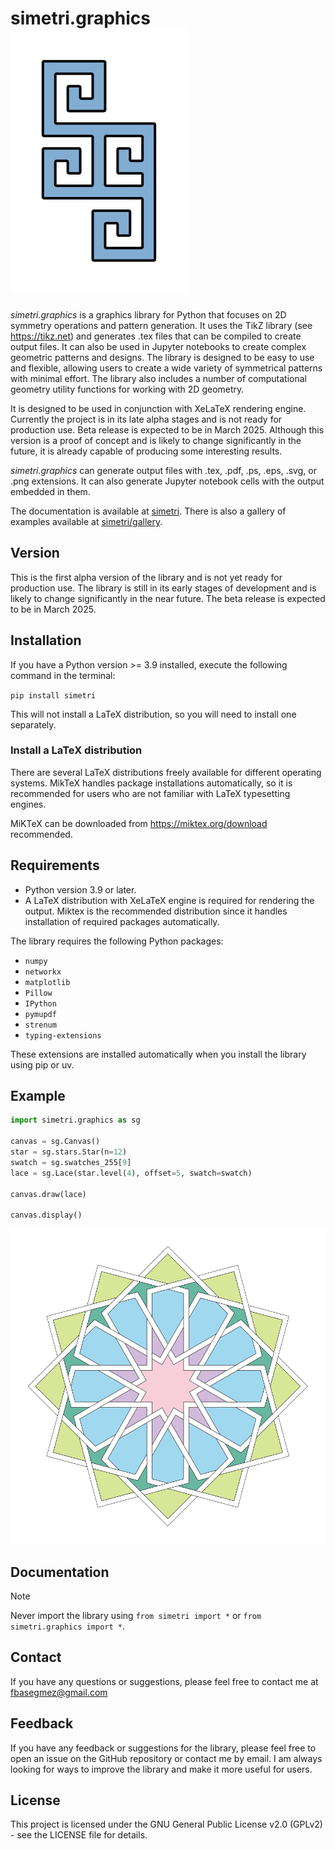 # simetri.graphics ![logo](/images/logo4.svg)
*simetri.graphics* is a graphics library for Python that focuses on 2D symmetry operations and pattern generation. It uses the TikZ library (see https://tikz.net) and generates .tex files that can be compiled to create output files. It can also be used in Jupyter notebooks to create complex geometric patterns and designs. The library is designed to be easy to use and flexible, allowing users to create a wide variety of symmetrical patterns with minimal effort. The library also includes a number of computational geometry utility functions for working with 2D geometry.

It is designed to be used in conjunction with XeLaTeX rendering engine. Currently the project is in its late alpha stages and is not ready for production use. Beta release is expected to be in March 2025. Although this version is a proof of concept and is likely to change significantly in the future, it is already capable of producing some interesting results.

*simetri.graphics* can generate output files with .tex, .pdf, .ps, .eps, .svg, or .png extensions. It can also generate Jupyter notebook cells with the output embedded in them.

The documentation is available at [simetri](https://github.com/mekanimo/simetri/blob/docs/). There is also a gallery of examples available at [simetri/gallery](https://github.com/mekanimo/simetri/blob/gallery.ipynb).

## Version

This is the first alpha version of the library and is not yet ready for production use. The library is still in its early stages of development and is likely to change significantly in the near future. The beta release is expected to be in March 2025.

## Installation
If you have a Python version >= 3.9 installed, execute the following command in the terminal:

```pip install simetri```

This will not install a LaTeX distribution, so you will need to install one separately.



### Install a LaTeX distribution
There are several LaTeX distributions freely available for different operating systems. MikTeX handles package installations automatically, so it is recommended for users who are not familiar with LaTeX typesetting engines.

MiKTeX can be downloaded from https://miktex.org/download recommended.

## Requirements

- Python version 3.9 or later.
- A LaTeX distribution with XeLaTeX engine is required for rendering the output. Miktex is the recommended distribution since it handles installation of required packages automatically.

The library requires the following Python packages:

- `numpy`
- `networkx`
- `matplotlib`
- `Pillow`
- `IPython`
- `pymupdf`
- `strenum`
- `typing-extensions`

These extensions are installed automatically when you install the library using pip or uv.

## Example
```python
import simetri.graphics as sg

canvas = sg.Canvas()
star = sg.stars.Star(n=12)
swatch = sg.swatches_255[9]
lace = sg.Lace(star.level(4), offset=5, swatch=swatch)

canvas.draw(lace)

canvas.display()
```
![12 sided star](/images/star_example.svg)
## Documentation
> [!NOTE]
> Never import the library using `from simetri import *` or `from simetri.graphics import *`.

## Contact

If you have any questions or suggestions, please feel free to contact me at [fbasegmez@gmail.com](mailto:fbasegmez@gmail.com)

## Feedback

If you have any feedback or suggestions for the library, please feel free to open an issue on the GitHub repository or contact me by email. I am always looking for ways to improve the library and make it more useful for users.

## License

This project is licensed under the GNU General Public License v2.0 (GPLv2) - see the LICENSE file for details.
